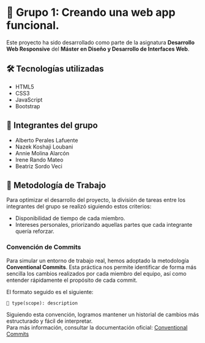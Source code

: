 # 🚀 Grupo 1: Creando una web app funcional.

Este proyecto ha sido desarrollado como parte de la asignatura **Desarrollo Web Responsive** del **Máster en Diseño y Desarrollo de Interfaces Web**.

## 🛠️ Tecnologías utilizadas

- HTML5
- CSS3
- JavaScript
- Bootstrap

## 👥 Integrantes del grupo

- Alberto Perales Lafuente
- Nazek Koshaji Loubani
- Annie Molina Alarcón
- Irene Rando Mateo
- Beatriz Sordo Veci

## 📌 Metodología de Trabajo

Para optimizar el desarrollo del proyecto, la división de tareas entre los integrantes del grupo se realizó siguiendo estos criterios:

- Disponibilidad de tiempo de cada miembro.
- Intereses personales, priorizando aquellas partes que cada integrante quería reforzar.

### Convención de Commits

Para simular un entorno de trabajo real, hemos adoptado la metodología **Conventional Commits**. Esta práctica nos permite identificar de forma más sencilla los cambios realizados por cada miembro del equipo, así como entender rápidamente el propósito de cada commit.

El formato seguido es el siguiente:

```plaintext
🔹 type(scope): description
```

Siguiendo esta convención, logramos mantener un historial de cambios más estructurado y fácil de interpretar.  
Para más información, consultar la documentación oficial: [Conventional Commits](https://www.conventionalcommits.org/en/v1.0.0/)
